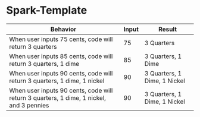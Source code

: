 # Spark-Template
| Behavior | Input | Result |
| --- | --- | --- |
| When user inputs 75 cents, code will return 3 quarters | 75 | 3 Quarters |
| When user inputs 85 cents, code will return 3 quarters, 1 dime | 85 | 3 Quarters, 1 Dime |
| When user inputs 90 cents, code will return 3 quarters, 1 dime, 1 nickel | 90 | 3 Quarters, 1 Dime, 1 Nickel |
| When user inputs 90 cents, code will return 3 quarters, 1 dime, 1 nickel, and 3 pennies | 90 | 3 Quarters, 1 Dime, 1 Nickel |
